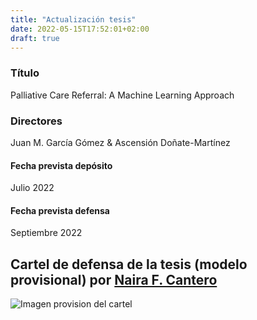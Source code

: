 ```yaml
---
title: "Actualización tesis"
date: 2022-05-15T17:52:01+02:00
draft: true
---
```

### **Título**
Palliative Care Referral: A Machine Learning Approach
### **Directores**
Juan M. García Gómez & Ascensión Doñate-Martínez

#### **Fecha prevista depósito**
Julio 2022
#### **Fecha prevista defensa**
Septiembre 2022

## Cartel de defensa de la tesis (modelo provisional) por [Naira F. Cantero](https://naiarafcantero.com/)
![Imagen provision del cartel](/img/provisional_thesis.jpeg) 